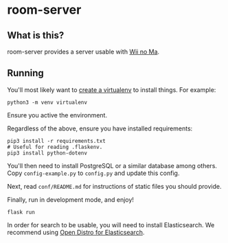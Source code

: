 # room-server
## What is this?
room-server provides a server usable with [Wii no Ma](https://en.wikipedia.org/wiki/Wii_no_Ma).

## Running
You'll most likely want to [create a virtualenv](https://docs.python.org/3/library/venv.html) to install things. For example:
```
python3 -m venv virtualenv
```
Ensure you active the environment.

Regardless of the above, ensure you have installed requirements:
```
pip3 install -r requirements.txt
# Useful for reading .flaskenv.
pip3 install python-dotenv
```

You'll then need to install PostgreSQL or a similar database among others. Copy `config-example.py` to `config.py` and update this config.

Next, read `conf/README.md` for instructions of static files you should provide.

Finally, run in development mode, and enjoy!
```
flask run
```

In order for search to be usable, you will need to install Elasticsearch. We recommend using [Open Distro for Elasticsearch](https://opendistro.github.io/for-elasticsearch/).